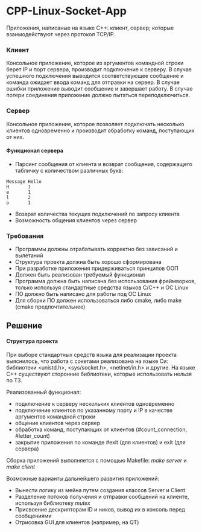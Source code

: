 # CPP-Linux-Socket-App

Приложения, написаные на языке С++: клиент, сервер; которые взаимодействуют через протокол TCP/IP.

### Клиент
Консольное приложение, которое из аргументов командной строки берет
IP и порт сервера, производит подключение к серверу. В случае успешного
подключения выводится соответствующее сообщение и команда ожидает
ввода команд для отправки на сервер. В случае ошибки приложение
выводит сообщение и завершает работу. В случае потери соединения
приложение должно пытаться переподключиться.
### Сервер
Консольное приложение, которое позволяет подключать несколько
клиентов одновременно и производит обработку команд, поступающих от
них.
#### Функционал сервера
- Парсинг сообщения от клиента и возврат сообщения, содержащего
табличку с количеством различных букв:
```
Message Hello
H       1
e       1
l       2
o       1
```
- Возврат количества текущих подключений по запросу клиента
- Возможность общения клиентов через сервер
### Требования
- Программы должны отрабатывать корректно без зависаний и
вылетаний
- Структура проекта должна быть хорошо сформирована
- При разработке приложения придерживаться принципов ООП
- Должен быть реализован требуемый функционал
- Программа должна быть написана без использования фреймворков,
только используя стандартные средства языков C/C++ и ОС Linux
- ПО должно быть написано для работы под ОС Linux
- Для сборки ПО должен использоваться либо cmake, либо make (cmake
предпочтительнее)

## Решение

#### Структура проекта

При выборе стандартных средств языка для реализации проекта выяснилось, что работа с сокетами реализована на языке Си: библиотеки <unistd.h>, <sys/socket.h>, <netinet/in.h> и другие. На языке С++ существуют сторонние библиотеки, которые использовать нельзя по ТЗ.

Реализованный функционал:
 - подключение к серверу нескольких клиентов одновременно
 - подключение клиентов по указанному порту и IP в качестве аргументов командной строки
 - общение клиентов через сервер
 - обработка команд, поступающих от клиентов (#count_connection, #letter_count)
 - закрытие приложения по команде #exit (для клиентов) и exit (для сервера)

Сборка приложений выполняется с помощью Makefile: *make server* и *make client*

Возможные варианты дальнейшего развития приложений:
 - Вынести логику из мейна путем создания классов Server и Client 
 - Разделение потоков получения и отправки сообщений на клиенте, используя библиотеку *mutex*
 - Присвоение дескрипторам ID и ников, вывод их в консоль перед сообщениями
 - Отрисовка GUI для клиентов (например, на QT)

